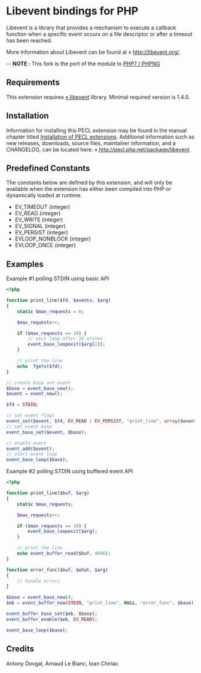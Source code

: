 Libevent bindings for PHP
=========================

Libevent is a library that provides a mechanism to execute a callback function when a specific event occurs on a file descriptor or after a timeout has been reached.

More information about Libevent can be found at » http://libevent.org/.

--
**NOTE :** This fork is the port of the module to [PHP7 / PHPNG](https://wiki.php.net/phpng-upgrading) 


## Requirements 

This extension requires [» libevent](http://libevent.org/) library. Minimal required version is 1.4.0.

## Installation 

Information for installing this PECL extension may be found in the manual chapter titled [Installation of PECL extensions](http://php.net/manual/en/install.pecl.php). Additional information such as new releases, downloads, source files, maintainer information, and a CHANGELOG, can be located here: » http://pecl.php.net/package/libevent.

## Predefined Constants

The constants below are defined by this extension, and will only be available when the extension has either been compiled into PHP or dynamically loaded at runtime.

* EV_TIMEOUT (integer)
* EV_READ (integer)
* EV_WRITE (integer)
* EV_SIGNAL (integer)
* EV_PERSIST (integer)
* EVLOOP_NONBLOCK (integer)
* EVLOOP_ONCE (integer)

## Examples

Example #1 polling STDIN using basic API

```php
<?php

function print_line($fd, $events, $arg)
{
    static $max_requests = 0;

    $max_requests++;

    if ($max_requests == 10) {
        // exit loop after 10 writes
        event_base_loopexit($arg[1]);
    }

    // print the line
    echo  fgets($fd);
}

// create base and event
$base = event_base_new();
$event = event_new();

$fd = STDIN;

// set event flags
event_set($event, $fd, EV_READ | EV_PERSIST, "print_line", array($event, $base));
// set event base
event_base_set($event, $base);

// enable event
event_add($event);
// start event loop
event_base_loop($base);
```

Example #2 polling STDIN using buffered event API

```php
<?php

function print_line($buf, $arg)
{
    static $max_requests;

    $max_requests++;

    if ($max_requests == 10) {
        event_base_loopexit($arg);
    }

    // print the line
    echo event_buffer_read($buf, 4096);
}

function error_func($buf, $what, $arg)
{
    // handle errors
}

$base = event_base_new();
$eb = event_buffer_new(STDIN, "print_line", NULL, "error_func", $base);

event_buffer_base_set($eb, $base);
event_buffer_enable($eb, EV_READ);

event_base_loop($base);
```

## Credits

Antony Dovgal, Arnaud Le Blanc, Ioan Chiriac
